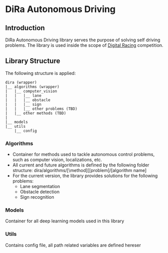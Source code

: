 # DiRa Autonomous Driving #
## Introduction ##
DiRa Autonomous Driving library serves the purpose of solving self driving problems.
The library is used inside the scope of [Digital Racing](https://cuocduaso.fpt.com.vn/en) competition.
## Library Structure ##
The following structure is applied:

```
dira (wrapper)
|__ algorithms (wrapper)
|   |__ computer_vision
|   |	|__ lane
|   |	|__ obstacle
|   |	|__ sign
|   |	|__ other problems (TBD)
|   |__ other methods (TBD)	
|
|__ models
|__ utils
    |__ config
```
### Algorithms ### 
- Container for methods used to tackle autonomous control problems, such as computer vision, localizations, etc.
- All current and future algorithms is defined by the following folder structure: dira/algorithms/[\method\]\[[problem\]/\[algorithm name\]
- For the current version, the library provides solutions for the following problems:
	- Lane segmentation
	- Obstacle detection
	- Sign recognition
### Models ###
Container for all deep learning models used in this library
### Utils ###
Contains config file, all path related variables are defined hereser
